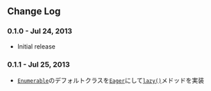 Change Log
----------

### 0.1.0 - Jul 24, 2013

- Initial release

### 0.1.1 - Jul 25, 2013

- [`Enumerable`](#Enumerable)のデフォルトクラスを[`Eager`](#Eager)にして[`lazy()`](#lazy)メドッドを実装
